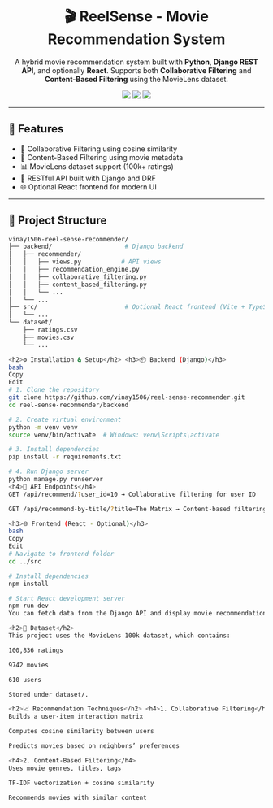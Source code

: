 <h1 align="center">🎬 ReelSense - Movie Recommendation System</h1>

<p align="center">
  A hybrid movie recommendation system built with <strong>Python</strong>, <strong>Django REST API</strong>, and optionally <strong>React</strong>.  
  Supports both <strong>Collaborative Filtering</strong> and <strong>Content-Based Filtering</strong> using the MovieLens dataset.
</p>

<p align="center">
  <a href="https://www.djangoproject.com/"><img src="https://img.shields.io/badge/Backend-Django-green?style=flat-square"></a>
  <a href="https://reactjs.org/"><img src="https://img.shields.io/badge/Frontend-React-blue?style=flat-square"></a>
  <a href="https://www.python.org/"><img src="https://img.shields.io/badge/Machine%20Learning-Python-yellow?style=flat-square"></a>
</p>

---

<h2>🚀 Features</h2>

<ul>
  <li>🎯 Collaborative Filtering using cosine similarity</li>
  <li>🧠 Content-Based Filtering using movie metadata</li>
  <li>📊 MovieLens dataset support (100k+ ratings)</li>
  <li>🔗 RESTful API built with Django and DRF</li>
  <li>🌐 Optional React frontend for modern UI</li>
</ul>

---

<h2>📂 Project Structure</h2>

```bash
vinay1506-reel-sense-recommender/
├── backend/                    # Django backend
│   ├── recommender/
│   │   ├── views.py           # API views
│   │   ├── recommendation_engine.py
│   │   ├── collaborative_filtering.py
│   │   ├── content_based_filtering.py
│   │   └── ...
│   └── ...
├── src/                        # Optional React frontend (Vite + TypeScript)
│   └── ...
└── dataset/
    ├── ratings.csv
    ├── movies.csv
    └── ...

<h2>⚙️ Installation & Setup</h2> <h3>📦 Backend (Django)</h3>
bash
Copy
Edit
# 1. Clone the repository
git clone https://github.com/vinay1506/reel-sense-recommender.git
cd reel-sense-recommender/backend

# 2. Create virtual environment
python -m venv venv
source venv/bin/activate  # Windows: venv\Scripts\activate

# 3. Install dependencies
pip install -r requirements.txt

# 4. Run Django server
python manage.py runserver
<h4>🔗 API Endpoints</h4>
GET /api/recommend/?user_id=10 → Collaborative filtering for user ID

GET /api/recommend-by-title/?title=The Matrix → Content-based filtering

<h3>🌐 Frontend (React - Optional)</h3>
bash
Copy
Edit
# Navigate to frontend folder
cd ../src

# Install dependencies
npm install

# Start React development server
npm run dev
You can fetch data from the Django API and display movie recommendations in a rich, styled UI.

<h2>🧠 Dataset</h2>
This project uses the MovieLens 100k dataset, which contains:

100,836 ratings

9742 movies

610 users

Stored under dataset/.

<h2>📈 Recommendation Techniques</h2> <h4>1. Collaborative Filtering</h4>
Builds a user-item interaction matrix

Computes cosine similarity between users

Predicts movies based on neighbors’ preferences

<h4>2. Content-Based Filtering</h4>
Uses movie genres, titles, tags

TF-IDF vectorization + cosine similarity

Recommends movies with similar content

